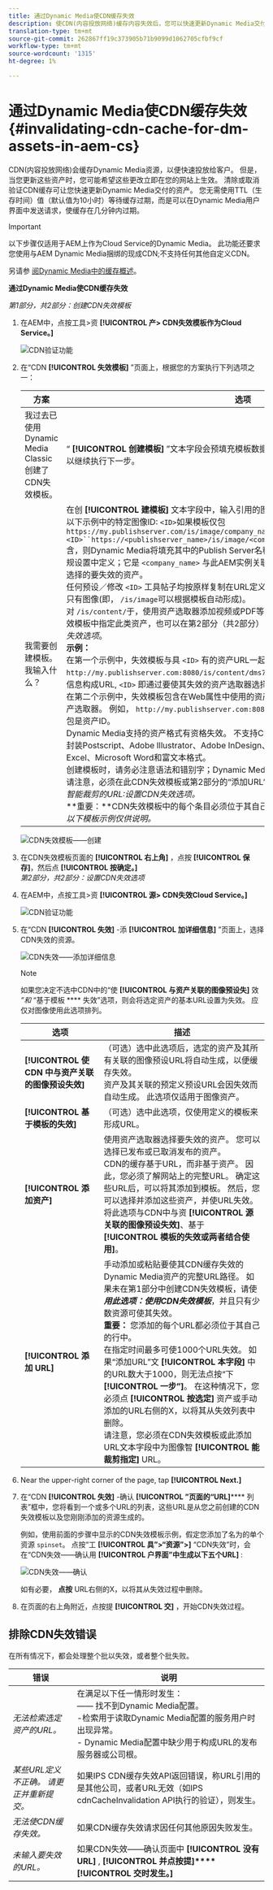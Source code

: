 ```yaml
---
title: 通过Dynamic Media使CDN缓存失效
description: 使CDN(内容投放网络)缓存内容失效后，您可以快速更新Dynamic Media交付的资源，而无需等待缓存过期。
translation-type: tm+mt
source-git-commit: 262867ff19c373905b71b9099d1062705cfbf9cf
workflow-type: tm+mt
source-wordcount: '1315'
ht-degree: 1%

---
```



# 通过Dynamic Media使CDN缓存失效 {#invalidating-cdn-cache-for-dm-assets-in-aem-cs}

CDN(内容投放网络)会缓存Dynamic Media资源，以便快速投放给客户。 但是，当您更新这些资产时，您可能希望这些更改立即在您的网站上生效。 清除或取消验证CDN缓存可让您快速更新Dynamic Media交付的资产。 您无需使用TTL（生存时间）值（默认值为10小时）等待缓存过期，而是可以在Dynamic Media用户界面中发送请求，使缓存在几分钟内过期。

>[!IMPORTANT]
>
>以下步骤仅适用于AEM上作为Cloud Service的Dynamic Media。 此功能还要求您使用与AEM Dynamic Media捆绑的现成CDN;不支持任何其他自定义CDN。 <!-- If you are using Dynamic Media in AEM 6.5, Service Pack 5 or earlier to invalidate the CDN cache [use the steps found here](/help/assets/invalidate-cdn-cache-dm-classic.md). -->

另请参 [阅Dynamic Media中的缓存概述](https://helpx.adobe.com/experience-manager/scene7/kb/base/caching-questions/scene7-caching-overview.html)。

**通过Dynamic Media使CDN缓存失效**

*第1部分，共2部分：创建CDN失效模板*

1. 在AEM中，点按工具>资 **[!UICONTROL 产> CDN失效模板作为Cloud Service。]**

   ![CDN验证功能](/help/assets/assets-dm/cdn-invalidation-template.png)

1. 在“CDN **[!UICONTROL 失效模板]** ”页面上，根据您的方案执行下列选项之一：

   | 方案 | 选项 |
   | --- | --- |
   | 我过去已使用Dynamic Media Classic创建了CDN失效模板。 | “ **[!UICONTROL 创建模板]** ”文本字段会预填充模板数据。 在这种情况下，您可以编辑模板，也可以继续执行下一步。 |
   | 我需要创建模板。 我输入什么？ | 在创 **[!UICONTROL 建模板]** 文本字段中，输入引用的图像URL（包括图像预设或修饰符），而不是以下示例中的特定图像ID: `<ID>`如果模板仅包<br>`https://my.publishserver.com/is/image/company_name/<ID>?$product$`<br>`<ID>``https://<publishserver_name>/is/image/<company_name>/<ID>``<publishserver_name>` 含，则Dynamic Media将填充其中的Publish Server名称，该名称在Dynamic Media Classic的常规设置中定义；它是 `<company_name>` 与此AEM实例关联的公司根的名称， `<ID>` 是通过资产选取器选择的要失效的资产。<br>任何预设／修改 `<ID>` 工具帖子均按原样复制在URL定义中。<br>只有图像(即， `/is/image`可以根据模板自动形成)。<br>对 `/is/content/`于，使用资产选取器添加视频或PDF等资产不会自动生成URL。 您必须在CDN失效模板中指定此类资产，也可以在第2部分（共2部分）中手动将URL *添加到此类资产：设置CDN失效选项*。<br>**示例：**<br>&#x200B;在第一个示例中，失效模板与具 `<ID>` 有的资产URL一起包含 `/is/content`。 For example, `http://my.publishserver.com:8080/is/content/dms7snapshot/<ID>`. Dynamic Media会根据此信息构成URL, `<ID>` 即通过要使其失效的资产选取器选择的资产。<br>在第二个示例中，失效模板包含在Web属性中使用的资产的完整URL, `/is/content` 具体取决于资产选取器。 例如， `http://my.publishserver.com:8080/is/content/dms7snapshot/backpack` 背包是资产ID。<br>Dynamic Media支持的资产格式有资格失效。 不支持CDN失效 *的资源* 文件类型包括Postscript、封装Postscript、Adobe Illustrator、Adobe InDesign、Microsoft Powerpoint、Microsoft Excel、Microsoft Word和富文本格式。<br>创建模板时，请务必注意语法和错别字；Dynamic Media不执行任何模板验证。<br>请注意，必须在此CDN失效模板或第2部分的“添加URL”文 **[!UICONTROL 本字段中]** ，指定图 *像智能裁剪的URL:设置CDN失效选项。*<br>**重要：**CDN失效模板中的每个条目必须位于其自己的行中。<br>*以下模板示例仅供说明。* |

   ![CDN失效模板——创建](/help/assets/assets-dm/cdn-invalidation-template-create-2.png)

1. 在CDN失效模板页面的 **[!UICONTROL 右上角]** ，点按 **[!UICONTROL 保存]**，然后点 **[!UICONTROL 按确定。]**<br>   *第2部分，共2部分：设置CDN失效选项*
   <br>

1. 在AEM中，点按工具>资 **[!UICONTROL 源> CDN失效Cloud Service。]**

   ![CDN验证功能](/help/assets/assets-dm/cdn-invalidation-path.png)

1. 在“CDN **[!UICONTROL 失效]** -添 **[!UICONTROL 加详细信息]** ”页面上，选择CDN失效的资源。

   ![CDN失效——添加详细信息](/help/assets/assets-dm/cdn-invalidation-add-details-2.png)

   >[!NOTE]
   >
   >如果您决定不选中CDN中的“使 **[!UICONTROL 与资产关联的图像预设失]** 效 *”和* “基于模板 **** 失效”选项，则会将选定资产的基本URL设置为失效。 应仅对图像使用此选项排列。


   | 选项 | 描述 |
   | --- | --- |
   | **[!UICONTROL 使 CDN 中与资产关联的图像预设失效]** | （可选）选中此选项后，选定的资产及其所有关联的图像预设URL将自动生成，以便缓存失效。<br>资产及其关联的预定义预设URL会因失效而自动生成。 此选项仅适用于图像资产。 |
   | **[!UICONTROL 基于模板的失效]** | （可选）选中此选项，仅使用定义的模板来形成URL。 |
   | **[!UICONTROL 添加资产]** | 使用资产选取器选择要失效的资产。 您可以选择已发布或已取消发布的资产。<br>CDN的缓存基于URL，而非基于资产。 因此，您必须了解网站上的完整URL。 确定这些URL后，可以将其添加到模板。 然后，您可以选择并添加这些资产，并使URL失效。 <br>将此选项与CDN中与资 **[!UICONTROL 源关联的图像预设失效]**、基于 **[!UICONTROL 模板的失效或两者结合使用]**。 |
   | **[!UICONTROL 添加 URL]** | 手动添加或粘贴要使其CDN缓存失效的Dynamic Media资产的完整URL路径。 如果未在第1部分中创建CDN失效模板，请使 ***用此选项：使用CDN失效模板***，并且只有少数资源可使其失效。<br>**重要：** 您添加的每个URL都必须位于其自己的行中。<br>在指定时间最多可使1000个URL失效。 如果“添加URL”文 **[!UICONTROL 本字段]** 中的URL数大于1000，则无法点按“下 **[!UICONTROL 一步”]**。 在这种情况下，您必须点 **[!UICONTROL 按选定]** 资产或手动添加的URL右侧的X，以将其从失效列表中删除。<br>请注意，您必须在CDN失效模板或此添加URL文本字段中为图像智 **[!UICONTROL 能裁剪指定]** URL。 |

1. Near the upper-right corner of the page, tap **[!UICONTROL Next.]**
1. 在“CDN **[!UICONTROL 失效]** -确认 **[!UICONTROL ”页面的“URL]****** 列表”框中，您将看到一个或多个URL的列表，这些URL是从您之前创建的CDN失效模板以及您刚刚添加的资源生成的。

   例如，使用前面的步骤中显示的CDN失效模板示例，假定您添加了名为的单个资源 `spinset`。 点按“工 **[!UICONTROL 具”>“资源”>]** “CDN失效”时，会在“CDN失效——确认用 **[!UICONTROL 户界面”中生成以下五个URL]** :

   ![CDN失效——确认](/help/assets/assets-dm/cdn-invalidation-confirm-2.png)

   如有必要， **点按** URL右侧的X，以将其从失效过程中删除。

1. 在页面的右上角附近，点按提 **[!UICONTROL 交]** ，开始CDN失效过程。

## 排除CDN失效错误

在所有情况下，都会处理整个批以失效，或者整个批失败。

| 错误 | 说明 |
| --- | --- |
| *无法检索选定资产的URL。* | 在满足以下任一情形时发生：<br>—— 找不到Dynamic Media配置。<br>-检索用于读取Dynamic Media配置的服务用户时出现异常。<br>- Dynamic Media配置中缺少用于构成URL的发布服务器或公司根。 |
| *某些URL定义不正确。 请更正并重新提交。* | 如果IPS CDN缓存失效API返回错误，称URL引用的是其他公司，或者URL无效（如IPS cdnCacheInvalidation API执行的验证），则发生。 |
| *无法使CDN缓存失效。* | 如果CDN缓存失效请求因任何其他原因失败发生。 |
| *未输入要失效的URL。* | 如果CDN失效——确认页面中 **[!UICONTROL 没有URL]** , **[!UICONTROL 并点按提]****[!UICONTROL 交时发生。]** |


<!--  | I do not want to create a template. | Near the upper-right corner of the page, tap **[!UICONTROL Cancel]**, then continue with ***Part 2: Working with CDN Invalidation***. Note that while you are not required to create a template to use CDN Invalidation, Adobe recommends that you create one, especially if you have numerous assets that you need to update immediately, on a regular basis. The template is used at the time you set CDN invalidation options. | -->
